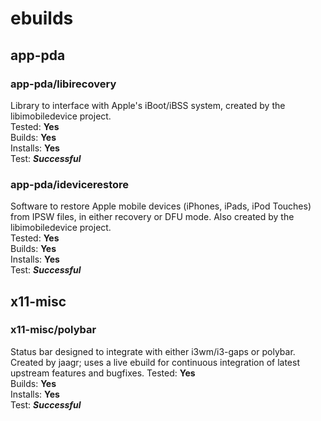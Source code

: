 # ebuilds
## app-pda
### app-pda/libirecovery
Library to interface with Apple's iBoot/iBSS system, created by the libimobiledevice project.  
Tested: **Yes**  
Builds: **Yes**  
Installs: **Yes**  
Test: **_Successful_**  
### app-pda/idevicerestore
Software to restore Apple mobile devices (iPhones, iPads, iPod Touches) from IPSW files, in either recovery or DFU mode. Also created by the libimobiledevice project.  
Tested: **Yes**  
Builds: **Yes**  
Installs: **Yes**  
Test: **_Successful_**  
## x11-misc
### x11-misc/polybar
Status bar designed to integrate with either i3wm/i3-gaps or polybar. Created by jaagr; uses a live ebuild for continuous integration of latest upstream features and bugfixes.
Tested: **Yes**  
Builds: **Yes**  
Installs: **Yes**  
Test: **_Successful_**
